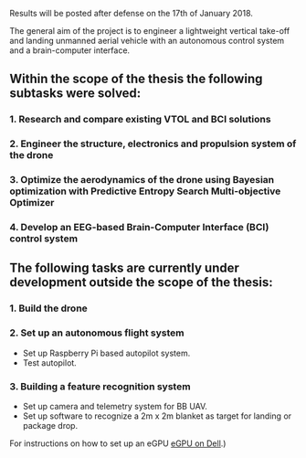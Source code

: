 Results will be posted after defense on the 17th of January 2018.

The general aim of the project is to engineer a lightweight vertical take-off and landing unmanned aerial vehicle with an autonomous control system and a brain-computer interface.

## Within the scope of the thesis the following subtasks were solved:

### 1. Research and compare existing VTOL and BCI solutions

### 2. Engineer the structure, electronics and propulsion system of the drone

### 3. Optimize the aerodynamics of the drone using Bayesian optimization with Predictive Entropy Search Multi-objective Optimizer

### 4. Develop an EEG-based Brain-Computer Interface (BCI) control system

## The following tasks are currently under development outside the scope of the thesis:

### 1. Build the drone 

### 2. Set up an autonomous flight system
* Set up Raspberry Pi based autopilot system.
* Test autopilot.

### 3. Building a feature recognition system
* Set up camera and telemetry system for BB UAV.
* Set up software to recognize a 2m x 2m blanket as target for landing or package drop.



<!---
This page is dedicated to my Master's Thesis project.
The aim of the project is to apply Machine Learning algorithms to enhance the development and usage of a lightweight Blended Wing Body (BWB) Unmanned Aerial Vehicle (UAV). 

The subtasks of the project can be listed as following:

## 1. Develop a policy to aerodynamically engineer a BWB
* Developing an Evolutionary Multi-Objective Bayesian Optimization system.
* Create a Pareto non-dominated vector of Bezier curve based airfoils.
* Use the non-dominated airfoils in coeffect with the bodies global parameters (e.g span, taper and sweep) to find a global approximate optimal solution with a Panel Method based system.
* Find a local optimal solution using OpenFOAM/SU2 based Computational Fluid Dynamics softare.
* Test optimized wing.

## 2. Set up electronics and navigation system
* Parametrize propulsion and control surface system to project requirements.
* Set up Raspberry Pi based autopilot system.
* Test autopilot.

## 3. Develop autonomous Vertical Take-off and Landing (VTOL) Policy
* Set up a Deep Q Learning (or other) based reinforcement training policy.
* Initial data collection of operator controlling vertical hovering and VTOL of the BWB with a RC control.
* Controlled environment training of vertical hovering and VTOL.
* Outdoor environment training of VTOL and tests.

## 4. Building a feature recognition system
* Set up camera and telemetry system for BB UAV.
* Set up software to recognize a 2m x 2m blanket as target for landing or package drop.

## 5. SDevelop EEG-based Brain-Computer Interface (BCI) control system
* Set up communications with EPOC EMOTIV
* Set up neural data transformation pipeline
* Benchmark classification algorithms with crossvalidation:

	a) Hidden Markov Models (HMM)
	
	b) Ensemble Methods (EM)

	c) Multilayer Perceptrons (MLP)

* Choose and combine (if necessary) classification algorithms
* Test BCI system
* Set up communications with BWB UAV
* Set up transformation and classification pipeline on UAV onboard computer


Progress so far:

### January 2016
![Another](/MachineLearningJan.jpg)
### December 2016
<img src="MachineLearningDec.jpg" alt="Smiley face" align="middle">
-->

For instructions on how to set up an eGPU [eGPU on Dell](/eGPU_Dell/eGPU_Dell.html).)

